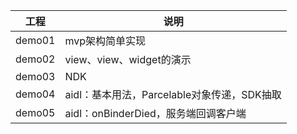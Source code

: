 | 工程   | 说明                                        |
| ------ | ------------------------------------------- |
| demo01 | mvp架构简单实现                             |
| demo02 | view、view、widget的演示                    |
| demo03 | NDK                                         |
| demo04 | aidl：基本用法，Parcelable对象传递，SDK抽取 |
| demo05 | aidl：onBinderDied，服务端回调客户端        |

